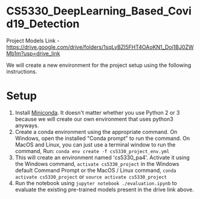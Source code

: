 # CS5330_DeepLearning_Based_Covid19_Detection

Project Models Link - https://drive.google.com/drive/folders/1sqLyBZl5FHT4OAoKN1_Doi1BJ0ZWMb1m?usp=drive_link

We will create a new environment for the project setup using the following instructions.


# Setup
1. Install [Miniconda](https://conda.io/miniconda.html). It doesn't matter whether you use Python 2 or 3 because we will create our own environment that uses python3 anyways.
2. Create a conda environment using the appropriate command. On Windows, open the installed "Conda prompt" to run the command. On MacOS and Linux, you can just use a terminal window to run the command, Run: `conda env create -f cs5330_project_env.yml`
3. This will create an environment named 'cs5330_pa4'. Activate it using the Windows command, `activate cs5330_project` in the Windows default Command Prompt or the MacOS / Linux command, `conda activate cs5330_project` or `source activate cs5330_project`
4. Run the notebook using `jupyter notebook ./evaluation.ipynb` to evaluate the existing pre-trained models present in the drive link above.
